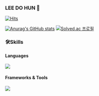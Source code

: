 ### LEE DO HUN 👋
[![Hits](https://hits.seeyoufarm.com/api/count/incr/badge.svg?url=https%3A%2F%2Fgithub.com%2Fdohun2&count_bg=%2379C83D&title_bg=%23555555&icon=&icon_color=%23E7E7E7&title=hits&edge_flat=false)](https://hits.seeyoufarm.com)

[![Anurag's GitHub stats](https://github-readme-stats.vercel.app/api?username=dohun2)](https://github.com/dohun2/github-readme-stats)
[![Solved.ac
프로필](http://mazassumnida.wtf/api/v2/generate_badge?boj=dohun2)](https://solved.ac/dohun2) 

### 🛠Skills
#### Languages
<img src="https://skillicons.dev/icons?i=js,py" />

#### Frameworks & Tools
<img src="https://skillicons.dev/icons?i=vue,react" />


